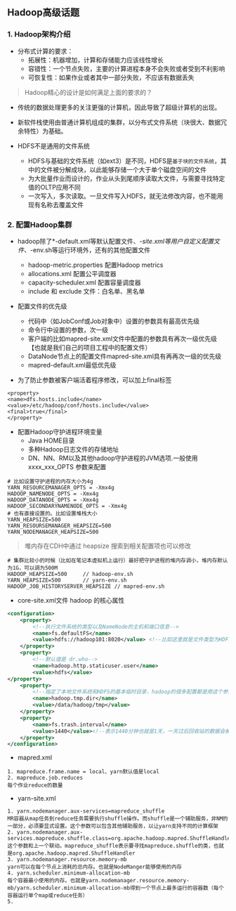 ## Hadoop高级话题

### 1. Hadoop架构介绍
- 分布式计算的要求：
    - 拓展性：机器增加，计算和存储能力应该线性增长
    - 容错性：一个节点失败，主要的计算进程本身不会失败或者受到不利影响
    - 可恢复性：如果作业或者其中一部分失败，不应该有数据丢失
> Hadoop精心的设计是如何满足上面的要求的？
- 传统的数据处理更多的关注更强的计算机，因此导致了超级计算机的出现。
- 新软件栈使用由普通计算机组成的集群，以分布式文件系统（块很大、数据冗余特性）为基础。

- HDFS不是通用的文件系统
    - HDFS与基础的文件系统（如ext3）是不同，HDFS是`基于块的文件系统`，其中的文件被分解成块，以此能够存储一个大于单个磁盘空间的文件
    - 为大批量作业而设计的，作业从头到尾顺序读取大文件，与需要寻找特定值的OLTP应用不同
    - 一次写入，多次读取。一旦文件写入HDFS，就无法修改内容，也不能用现有名称去覆盖文件

### 2. 配置Hadoop集群
- hadoop除了*-default.xml等默认配置文件、*-site.xml等用户自定义配置文件、*-env.sh等运行环境外，还有的其他配置文件
    - hadoop-metric.properties 配置Hadoop metrics
    - allocations.xml 配置公平调度器
    - capacity-scheduler.xml 配置容量调度器
    - include 和 exclude 文件：白名单、黑名单

- 配置文件的优先级
    - 代码中（如JobConf或Job对象中）设置的参数具有最高优先级
    - 命令行中设置的参数，次一级
    - 客户端的比如mapred-site.xml文件中配置的参数具有再次一级优先级【也就是我们自己的项目工程中的配置文件）
    - DataNode节点上的配置文件mapred-site.xml具有再再次一级的优先级
    - mapred-default.xml最低优先级
- 为了防止参数被客户端活着程序修改，可以加上final标签
```
<property>
<name>dfs.hosts.include</name>
<value>/etc/hadoop/conf/hosts.include</value>
<final>true</final>
</property>
```
- 配置Hadoop守护进程环境变量
    - Java HOME目录
    - 多种Hadoop日志文件的存储地址
    - DN、NN、RM以及其他hadoop守护进程的JVM选项.一般使用 xxxx_xxx_OPTS 参数来配置
```
# 比如设置守护进程的内存大小为4g
YARN_RESOURCEMANAGER_OPTS = -Xmx4g
HADOOP_NAMENODE_OPTS = -Xmx4g
HADOOP_DATANODE_OPTS = -Xmx4g
HADOOP_SECONDARYNAMENODE_OPTS = -Xmx4g
# 也有直接设置的。比如设置堆栈大小 
YARN_HEAPSIZE=500 
YARN_RESOURSEMANAGER_HEAPSIZE=500
YARN_NODEMANAGER_HEAPSIZE=500
```
> 堆内存在CDH中通过 heapsize 搜索到相关配置项也可以修改
```
# 集群比较小的时候（比如在笔记本虚拟机上运行）最好把守护进程的堆内存调小，堆内存默认为1G，可以调为500M
HADOOP_HEAPSIZE=500     // hadoop-env.sh
YARN_HEAPSIZE=500       // yarn-env.sh
HADOOP_JOB_HISTORYSERVER_HEAPSIZE // mapred-env.sh
```
- core-site.xml文件 hadoop 的核心属性
```xml
<configuration>
    <property>
        <!--执行文件系统的类型以及NameNode的主机和端口信息-->
        <name>fs.defaultFS</name>
        <value>hdfs://hadoop101:8020</value> <!--比如这里就是文件类型为HDFS-->
    </property>
    <property>
        <!--默认值是 dr.who-->
        <name>hadoop.http.staticuser.user</name>
        <value>hdfs</value>
</property>
    <property>
        <!--指定了本地文件系统和HDFS的基本临时目录，hadoop的很多配置都是用这个参数的路径作为基础路径-->
        <name>hadoop.tmp.dir</name>
        <value>/data/hadoop/tmp</value>
    </property>
    <property>
        <name>fs.trash.interval</name>
        <value>1440</value><!--表示1440分钟也就是1天，一天过后回收站的数据会被完全删除-->
    </property>
</configuration>
```
- mapred.xml
```
1. mapreduce.frame.name = local、yarn默认值是local
2. mapreduce.job.reduces
每个作业reduce的数量
```
- yarn-site.xml
```
1. yarn.nodemanager.aux-services=mapreduce_shuffle
MR容器从map任务到reduce任务需要执行shuffle操作。而shuffle是一个辅助服务，非NM的一部分，必须要显式设置。这个参数可以包含其他辅助服务，以让yarn支持不同的计算框架
2. yarn.nodemanager.aux-services.mapreduce.shuffle.class=org.apache.hadoop.mapred.ShuffleHandler
这个参数和上一个联动。mapreduce_shuffle表示要寻找mapreduce.shuffle的类，也就是org.apache.hadoop.mapred.ShuffleHandler
3. yarn.nodemanager.resource.memory-mb
yarn可以在每个节点上消耗的总内存。也就是NodeManger能够使用的内存
4. yarn.scheduler.minimum-allocation-mb
每个容器最小使用的内存。也就是yarn.nodemanager.resource.memory-mb/yarn.scheduler.minimum-allocation-mb得到一个节点上最多运行的容器数（每个容器运行单个map或reduce任务）
5. 
```


